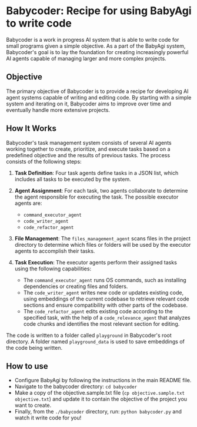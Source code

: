 # Babycoder: Recipe for using BabyAgi to write code

Babycoder is a work in progress AI system that is able to write code for small programs given a simple objective. As a part of the BabyAgi system, Babycoder's goal is to lay the foundation for creating increasingly powerful AI agents capable of managing larger and more complex projects.

## Objective

The primary objective of Babycoder is to provide a recipe for developing AI agent systems capable of writing and editing code. By starting with a simple system and iterating on it, Babycoder aims to improve over time and eventually handle more extensive projects.

## How It Works

Babycoder's task management system consists of several AI agents working together to create, prioritize, and execute tasks based on a predefined objective and the results of previous tasks. The process consists of the following steps:

1. **Task Definition**: Four task agents define tasks in a JSON list, which includes all tasks to be executed by the system.

2. **Agent Assignment**: For each task, two agents collaborate to determine the agent responsible for executing the task. The possible executor agents are:
    - `command_executor_agent`
    - `code_writer_agent`
    - `code_refactor_agent`

3. **File Management**: The `files_management_agent` scans files in the project directory to determine which files or folders will be used by the executor agents to accomplish their tasks.

4. **Task Execution**: The executor agents perform their assigned tasks using the following capabilities:
    - The `command_executor_agent` runs OS commands, such as installing dependencies or creating files and folders.
    - The `code_writer_agent` writes new code or updates existing code, using embeddings of the current codebase to retrieve relevant code sections and ensure compatibility with other parts of the codebase.
    - The `code_refactor_agent` edits existing code according to the specified task, with the help of a `code_relevance_agent` that analyzes code chunks and identifies the most relevant section for editing.

The code is written to a folder called `playground` in Babycoder's root directory. A folder named `playground_data` is used to save embeddings of the code being written.

## How to use

- Configure BabyAgi by following the instructions in the main README file.
- Navigate to the babycoder directory: `cd babycoder`
- Make a copy of the objective.sample.txt file (`cp objective.sample.txt objective.txt`) and update it to contain the objective of the project you want to create. 
- Finally, from the `./babycoder` directory, run: `python babycoder.py` and watch it write code for you!